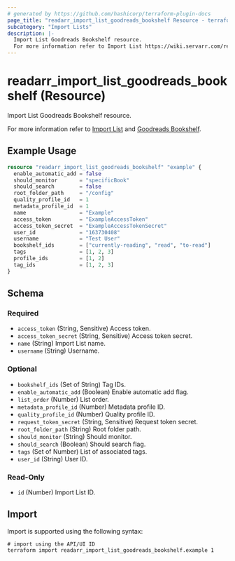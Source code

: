 ```yaml
---
# generated by https://github.com/hashicorp/terraform-plugin-docs
page_title: "readarr_import_list_goodreads_bookshelf Resource - terraform-provider-readarr"
subcategory: "Import Lists"
description: |-
  Import List Goodreads Bookshelf resource.
  For more information refer to Import List https://wiki.servarr.com/readarr/settings#import-lists and Goodreads Bookshelf https://wiki.servarr.com/readarr/supported#goodreadsbookshelf.
---
```


# readarr_import_list_goodreads_bookshelf (Resource)

<!-- subcategory:Import Lists -->Import List Goodreads Bookshelf resource.
For more information refer to [Import List](https://wiki.servarr.com/readarr/settings#import-lists) and [Goodreads Bookshelf](https://wiki.servarr.com/readarr/supported#goodreadsbookshelf).

## Example Usage

```terraform
resource "readarr_import_list_goodreads_bookshelf" "example" {
  enable_automatic_add = false
  should_monitor       = "specificBook"
  should_search        = false
  root_folder_path     = "/config"
  quality_profile_id   = 1
  metadata_profile_id  = 1
  name                 = "Example"
  access_token         = "ExampleAccessToken"
  access_token_secret  = "ExampleAccessTokenSecret"
  user_id              = "163730408"
  username             = "Test User"
  bookshelf_ids        = ["currently-reading", "read", "to-read"]
  tags                 = [1, 2, 3]
  profile_ids          = [1, 2]
  tag_ids              = [1, 2, 3]
}
```

<!-- schema generated by tfplugindocs -->
## Schema

### Required

- `access_token` (String, Sensitive) Access token.
- `access_token_secret` (String, Sensitive) Access token secret.
- `name` (String) Import List name.
- `username` (String) Username.

### Optional

- `bookshelf_ids` (Set of String) Tag IDs.
- `enable_automatic_add` (Boolean) Enable automatic add flag.
- `list_order` (Number) List order.
- `metadata_profile_id` (Number) Metadata profile ID.
- `quality_profile_id` (Number) Quality profile ID.
- `request_token_secret` (String, Sensitive) Request token secret.
- `root_folder_path` (String) Root folder path.
- `should_monitor` (String) Should monitor.
- `should_search` (Boolean) Should search flag.
- `tags` (Set of Number) List of associated tags.
- `user_id` (String) User ID.

### Read-Only

- `id` (Number) Import List ID.

## Import

Import is supported using the following syntax:

```shell
# import using the API/UI ID
terraform import readarr_import_list_goodreads_bookshelf.example 1
```
